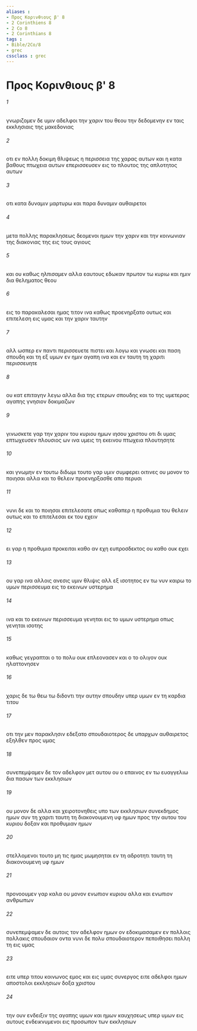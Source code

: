 ```yaml
---
aliases : 
- Προς Κορινθιους β' 8
- 2 Corinthiens 8
- 2 Co 8
- 2 Corinthians 8
tags : 
- Bible/2Co/8
- grec
cssclass : grec
---
```


# Προς Κορινθιους β' 8

###### 1
γνωριζομεν δε υμιν αδελφοι την χαριν του θεου την δεδομενην εν ταις εκκλησιαις της μακεδονιας
###### 2
οτι εν πολλη δοκιμη θλιψεως η περισσεια της χαρας αυτων και η κατα βαθους πτωχεια αυτων επερισσευσεν εις το πλουτος της απλοτητος αυτων
###### 3
οτι κατα δυναμιν μαρτυρω και παρα δυναμιν αυθαιρετοι
###### 4
μετα πολλης παρακλησεως δεομενοι ημων την χαριν και την κοινωνιαν της διακονιας της εις τους αγιους
###### 5
και ου καθως ηλπισαμεν αλλα εαυτους εδωκαν πρωτον τω κυριω και ημιν δια θεληματος θεου
###### 6
εις το παρακαλεσαι ημας τιτον ινα καθως προενηρξατο ουτως και επιτελεση εις υμας και την χαριν ταυτην
###### 7
αλλ ωσπερ εν παντι περισσευετε πιστει και λογω και γνωσει και παση σπουδη και τη εξ υμων εν ημιν αγαπη ινα και εν ταυτη τη χαριτι περισσευητε
###### 8
ου κατ επιταγην λεγω αλλα δια της ετερων σπουδης και το της υμετερας αγαπης γνησιον δοκιμαζων
###### 9
γινωσκετε γαρ την χαριν του κυριου ημων ιησου χριστου οτι δι υμας επτωχευσεν πλουσιος ων ινα υμεις τη εκεινου πτωχεια πλουτησητε
###### 10
και γνωμην εν τουτω διδωμι τουτο γαρ υμιν συμφερει οιτινες ου μονον το ποιησαι αλλα και το θελειν προενηρξασθε απο περυσι
###### 11
νυνι δε και το ποιησαι επιτελεσατε οπως καθαπερ η προθυμια του θελειν ουτως και το επιτελεσαι εκ του εχειν
###### 12
ει γαρ η προθυμια προκειται καθο αν εχη ευπροσδεκτος ου καθο ουκ εχει
###### 13
ου γαρ ινα αλλοις ανεσις υμιν θλιψις αλλ εξ ισοτητος εν τω νυν καιρω το υμων περισσευμα εις το εκεινων υστερημα
###### 14
ινα και το εκεινων περισσευμα γενηται εις το υμων υστερημα οπως γενηται ισοτης
###### 15
καθως γεγραπται ο το πολυ ουκ επλεονασεν και ο το ολιγον ουκ ηλαττονησεν
###### 16
χαρις δε τω θεω τω διδοντι την αυτην σπουδην υπερ υμων εν τη καρδια τιτου
###### 17
οτι την μεν παρακλησιν εδεξατο σπουδαιοτερος δε υπαρχων αυθαιρετος εξηλθεν προς υμας
###### 18
συνεπεμψαμεν δε τον αδελφον μετ αυτου ου ο επαινος εν τω ευαγγελιω δια πασων των εκκλησιων
###### 19
ου μονον δε αλλα και χειροτονηθεις υπο των εκκλησιων συνεκδημος ημων συν τη χαριτι ταυτη τη διακονουμενη υφ ημων προς την αυτου του κυριου δοξαν και προθυμιαν ημων
###### 20
στελλομενοι τουτο μη τις ημας μωμησηται εν τη αδροτητι ταυτη τη διακονουμενη υφ ημων
###### 21
προνοουμεν γαρ καλα ου μονον ενωπιον κυριου αλλα και ενωπιον ανθρωπων
###### 22
συνεπεμψαμεν δε αυτοις τον αδελφον ημων ον εδοκιμασαμεν εν πολλοις πολλακις σπουδαιον οντα νυνι δε πολυ σπουδαιοτερον πεποιθησει πολλη τη εις υμας
###### 23
ειτε υπερ τιτου κοινωνος εμος και εις υμας συνεργος ειτε αδελφοι ημων αποστολοι εκκλησιων δοξα χριστου
###### 24
την ουν ενδειξιν της αγαπης υμων και ημων καυχησεως υπερ υμων εις αυτους ενδεικνυμενοι εις προσωπον των εκκλησιων
